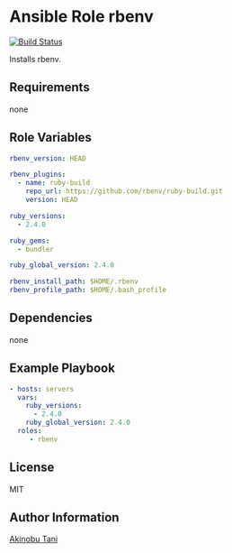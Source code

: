 Ansible Role rbenv
=========

[![Build Status](https://travis-ci.org/akinobu-tani/ansible-role-rbenv.svg?branch=master)](https://travis-ci.org/akinobu-tani/ansible-role-rbenv)

Installs rbenv.

Requirements
------------

none

Role Variables
--------------

``` yaml
rbenv_version: HEAD

rbenv_plugins:
  - name: ruby-build
    repo_url: https://github.com/rbenv/ruby-build.git
    version: HEAD

ruby_versions:
  - 2.4.0

ruby_gems:
  - bundler

ruby_global_version: 2.4.0

rbenv_install_path: $HOME/.rbenv
rbenv_profile_path: $HOME/.bash_profile
```

Dependencies
------------

none

Example Playbook
----------------

``` yaml
- hosts: servers
  vars:
    ruby_versions:
      - 2.4.0
    ruby_global_version: 2.4.0
  roles:
     - rbenv
```

License
-------

MIT

Author Information
------------------

[Akinobu Tani](http://github.com/akinobu-tani)
